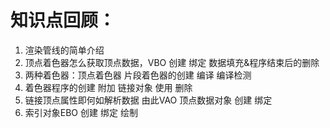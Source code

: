 # 知识点回顾：

1. 渲染管线的简单介绍
2. 顶点着色器怎么获取顶点数据，VBO 创建 绑定 数据填充&程序结束后的删除
3. 两种着色器：顶点着色器 片段着色器的创建 编译 编译检测
4. 着色器程序的创建 附加 链接对象 使用 删除
5. 链接顶点属性即何如解析数据  由此VAO 顶点数据对象 创建 绑定
6. 索引对象EBO 创建 绑定 绘制